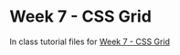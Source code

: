 # Week 7 - CSS Grid

In class tutorial files for [Week 7 - CSS Grid](https://mad9013.github.io/F2022/modules/week7/)
